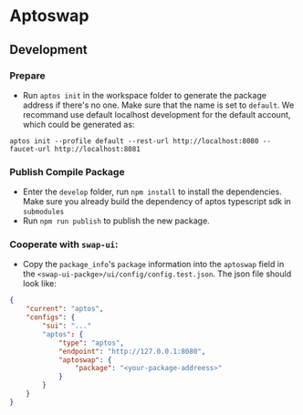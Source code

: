 # Aptoswap

## Development

### Prepare

- Run `aptos init` in the workspace folder to generate the package address if there's no one. Make sure that 
the name is set to `default`. We recommand use default localhost development for the default account, which could
be generated as:

```shell
aptos init --profile default --rest-url http://localhost:8080 --faucet-url http://localhost:8081
```


### Publish Compile Package

- Enter the `develop` folder, run `npm install` to install the dependencies. Make sure you already build the dependency of aptos typescript sdk in `submodules`
- Run `npm run publish` to publish the new package.

### Cooperate with `swap-ui`:

- Copy the `package_info`'s `package` information into the `aptoswap` field in the `<swap-ui-packge>/ui/config/config.test.json`. The json file should look like:

```json
{
    "current": "aptos",
    "configs": {
        "sui": "..."
        "aptos": {
            "type": "aptos",
            "endpoint": "http://127.0.0.1:8080",
            "aptoswap": {
                "package": "<your-package-addreess>"
            }
        }
    }
}
```